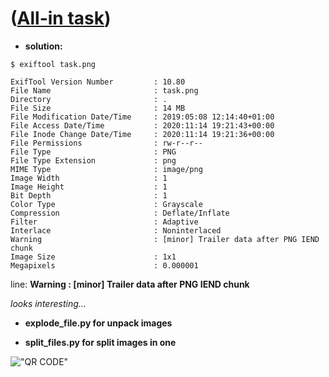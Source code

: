 # ([All-in task](https://github.com/SPbCTF/hackbattle-phdays2019/tree/master/all_in))

* **solution:**

`$ exiftool task.png`

```
ExifTool Version Number         : 10.80
File Name                       : task.png
Directory                       : .
File Size                       : 14 MB
File Modification Date/Time     : 2019:05:08 12:14:40+01:00
File Access Date/Time           : 2020:11:14 19:21:43+00:00
File Inode Change Date/Time     : 2020:11:14 19:21:36+00:00
File Permissions                : rw-r--r--
File Type                       : PNG
File Type Extension             : png
MIME Type                       : image/png
Image Width                     : 1
Image Height                    : 1
Bit Depth                       : 1
Color Type                      : Grayscale
Compression                     : Deflate/Inflate
Filter                          : Adaptive
Interlace                       : Noninterlaced
Warning                         : [minor] Trailer data after PNG IEND chunk
Image Size                      : 1x1
Megapixels                      : 0.000001
```

line: **Warning                         : [minor] Trailer data after PNG IEND chunk**

*looks interesting...*

* **explode_file.py for unpack images**

* **split_files.py for split images in one**

!["QR CODE"](https://sun9-16.userapi.com/rcInahSKKgOhiIYpqKIZdOR05KLNZaEfpF_UKQ/eOS_YohHVBk.jpg "out qr code")
